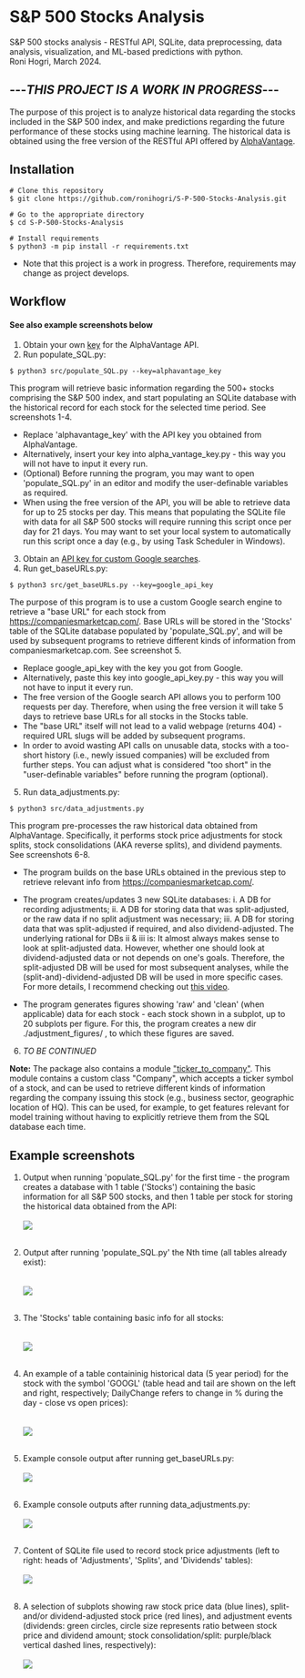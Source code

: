 # S&P 500 Stocks Analysis
S&amp;P 500 stocks analysis - RESTful API, SQLite, data preprocessing, data analysis, visualization, and ML-based predictions with python.  
Roni Hogri, March 2024.  

  
## ---*THIS PROJECT IS A WORK IN PROGRESS*---

  
The purpose of this project is to analyze historical data regarding the stocks included in the S&P 500 index, and make predictions regarding the future performance of these stocks using machine learning. The historical data is obtained using the free version of the RESTful API offered by [AlphaVantage](https://www.alphavantage.co/).  


## Installation

```console
# Clone this repository
$ git clone https://github.com/ronihogri/S-P-500-Stocks-Analysis.git

# Go to the appropriate directory
$ cd S-P-500-Stocks-Analysis

# Install requirements
$ python3 -m pip install -r requirements.txt
```
* Note that this project is a work in progress. Therefore, requirements may change as project develops. 

## Workflow
#### **See also example screenshots below**

1. Obtain your own [key](https://www.alphavantage.co/support/#api-key) for the AlphaVantage API. 
2. Run populate_SQL.py:
```console
$ python3 src/populate_SQL.py --key=alphavantage_key
```
  This program will retrieve basic information regarding the 500+ stocks comprising the S&P 500 index, and start populating an SQLite database with the historical record for each stock for the selected time period. See screenshots 1-4.

* Replace 'alphavantage_key' with the API key you obtained from AlphaVantage.  
* Alternatively, insert your key into alpha_vantage_key.py - this way you will not have to input it every run.
* (Optional) Before running the program, you may want to open 'populate_SQL.py' in an editor and modify the user-definable variables as required.  
* When using the free version of the API, you will be able to retrieve data for up to 25 stocks per day. This means that populating the SQLite file with data for all S&P 500 stocks will require running this script once per day for 21 days. You may want to set your local system to automatically run this script once a day (e.g., by using Task Scheduler in Windows).  


3. Obtain an [API key for custom Google searches](https://developers.google.com/custom-search/v1/introduction). 
4. Run get_baseURLs.py:
```console
$ python3 src/get_baseURLs.py --key=google_api_key
```
The purpose of this program is to use a custom Google search engine to retrieve a "base URL" for each stock from https://companiesmarketcap.com/. Base URLs will be stored in the 'Stocks' table of the SQLite database populated by 'populate_SQL.py', and will be used by subsequent programs to retrieve different kinds of information from companiesmarketcap.com. See screenshot 5.

* Replace google_api_key with the key you got from Google. 
* Alternatively, paste this key into google_api_key.py - this way you will not have to input it every run. 
* The free version of the Google search API allows you to perform 100 requests per day. Therefore, when using the free version it will take 5 days to retrieve base URLs for all stocks in the Stocks table. 
* The "base URL" itself will not lead to a valid webpage (returns 404) - required URL slugs will be added by subsequent programs. 
* In order to avoid wasting API calls on unusable data, stocks with a too-short history (i.e., newly issued companies) will be excluded from further steps. You can adjust what is considered "too short" in the "user-definable variables" before running the program (optional).
5. Run data_adjustments.py:
```console
$ python3 src/data_adjustments.py
```
This program pre-processes the raw historical data obtained from AlphaVantage. Specifically, it performs stock price adjustments for stock splits, stock consolidations (AKA reverse splits), and dividend payments. See screenshots 6-8.

* The program builds on the base URLs obtained in the previous step to retrieve relevant info from https://companiesmarketcap.com/. 

* The program  creates/updates 3 new SQLite databases: i. A DB for recording adjustments; ii. A DB for storing data that was split-adjusted, or the raw data if no split adjustment was necessary; iii. A DB for storing data that was split-adjusted if required, and also dividend-adjusted. The underlying rational for DBs ii & iii is: It almost always makes sense to look at split-adjusted data. However, whether one should look at dividend-adjusted data or not depends on one's goals. 
Therefore, the split-adjusted DB will be used for most subsequent analyses, while the (split-and)-dividend-adjusted DB will be used in more specific cases. For more details, I recommend checking out [this video](https://www.youtube.com/watch?v=jIHjYrZoXxU&t=253s).

* The program generates figures showing 'raw' and 'clean' (when applicable) data for each stock - each stock shown in a subplot, up to 20 subplots per figure. For this, the program creates a new dir ./adjustment_figures/ , to which these figures are saved.  

6. *TO BE CONTINUED*  

**Note:** The package also contains a module ["ticker_to_company"](https://github.com/ronihogri/S-P-500-Stocks-Analysis/blob/main/src/ticker_to_company.py). This module contains a custom class "Company", which accepts a ticker symbol of a stock, and can be used to retrieve different kinds of information regarding the company issuing this stock (e.g., business sector, geographic location of HQ). This can be used, for example, to get features relevant for model training without having to explicitly retrieve them from the SQL database each time. 


## Example screenshots
1. Output when running 'populate_SQL.py' for the first time - the program creates a database with 1 table ('Stocks') containing the basic information for all S&P 500 stocks, and then 1 table per stock for storing the historical data obtained from the API: 
<br><br>![](https://github.com/ronihogri/S-P-500-Stocks-Analysis/blob/main/images/get_symbols_and_make_tables.png)<br><br>  


2. Output after running 'populate_SQL.py' the Nth time (all tables already exist):  
<br><br>![](https://github.com/ronihogri/S-P-500-Stocks-Analysis/blob/main/images/API_requests_exceeded_2.png)<br><br>  

  
  
3. The 'Stocks' table containing basic info for all stocks:  
<br><br>![](https://github.com/ronihogri/S-P-500-Stocks-Analysis/blob/main/images/stocks_list_sql.png)<br><br>  

    
4. An example of a table containinig historical data (5 year period) for the stock with the symbol 'GOOGL' (table head and tail are shown on the left and right, respectively; DailyChange refers to change in % during the day - close vs open prices):  
<br><br>![](https://github.com/ronihogri/S-P-500-Stocks-Analysis/blob/main/images/example_GOOGL.png)<br><br>  

5. Example console output after running get_baseURLs.py:
<br><br>![](https://github.com/ronihogri/S-P-500-Stocks-Analysis/blob/main/images/fetching_base_urls.png)<br><br>  

6. Example console outputs after running data_adjustments.py:
<br><br>![](https://github.com/ronihogri/S-P-500-Stocks-Analysis/blob/main/images/end_data_adjustment_console.png)<br><br>

7. Content of SQLite file used to record stock price adjustments (left to right: heads of 'Adjustments', 'Splits', and 'Dividends' tables):
<br><br>![](https://github.com/ronihogri/S-P-500-Stocks-Analysis/blob/main/images/adjustment_sql.png)<br><br>

8. A selection of subplots showing raw stock price data (blue lines), split- and/or dividend-adjusted stock price (red lines), and adjustment events (dividends: green circles, circle size represents ratio between stock price and dividend amount; stock consolidation/split: purple/black vertical dashed lines, respectively):
<br><br>![](https://github.com/ronihogri/S-P-500-Stocks-Analysis/blob/main/images/example_adjustment_plots.png)<br><br>


